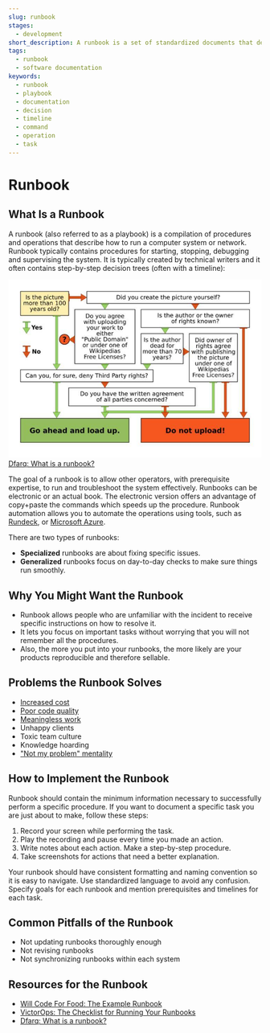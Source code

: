 ```yaml
---
slug: runbook
stages:
  - development
short_description: A runbook is a set of standardized documents that describe how to run a computer system. It typically contains a walkthrough how to start, stop, debug and supervise the system.
tags:
  - runbook
  - software documentation
keywords:
  - runbook
  - playbook
  - documentation
  - decision
  - timeline
  - command
  - operation
  - task
---
```


# Runbook

## What Is a Runbook

A runbook (also referred to as a playbook) is a compilation of procedures and operations that describe how to run a computer system or network. Runbook typically contains procedures for starting, stopping, debugging and supervising the system. It is typically created by technical writers and it often contains step-by-step decision trees (often with a timeline):

![Decision Tree](/files/runbook.png)
[Dfarq: What is a runbook?](https://dfarq.homeip.net/what-is-a-runbook/)

The goal of a runbook is to allow other operators, with prerequisite expertise, to run and troubleshoot the system effectively. Runbooks can be electronic or an actual book. The electronic version offers an advantage of copy+paste the commands which speeds up the procedure. Runbook automation allows you to automate the operations using tools, such as [Rundeck](https://www.rundeck.com/open-source), or [Microsoft Azure](https://azure.microsoft.com).

There are two types of runbooks:

- **Specialized** runbooks are about fixing specific issues.
- **Generalized** runbooks focus on day-to-day checks to make sure things run smoothly.

## Why You Might Want the Runbook

- Runbook allows people who are unfamiliar with the incident to receive specific instructions on how to resolve it.
- It lets you focus on important tasks without worrying that you will not remember all the procedures.
- Also, the more you put into your runbooks, the more likely are your products reproducible and therefore sellable.

## Problems the Runbook Solves

- [Increased cost](/problems/increased-cost)
- [Poor code quality](/problems/poor-code-quality)
- [Meaningless work](/problems/meaningless-work)
- Unhappy clients
- Toxic team culture
- Knowledge hoarding
- ["Not my problem" mentality](/problems/not-my-problem-mentality)

## How to Implement the Runbook

Runbook should contain the minimum information necessary to successfully perform a specific procedure. If you want to document a specific task you are just about to make, follow these steps:

1. Record your screen while performing the task.
2. Play the recording and pause every time you made an action.
3. Write notes about each action. Make a step-by-step procedure.
4. Take screenshots for actions that need a better explanation.

Your runbook should have consistent formatting and naming convention so it is easy to navigate. Use standardized language to avoid any confusion. Specify goals for each runbook and mention prerequisites and timelines for each task.

## Common Pitfalls of the Runbook

- Not updating runbooks thoroughly enough
- Not revising runbooks
- Not synchronizing runbooks within each system

## Resources for the Runbook

- [Will Code For Food: The Example Runbook](https://willcode4foodblog.wordpress.com/2014/10/26/scorch-html-documentation-tool-part-1-the-example-runbook/)
- [VictorOps: The Checklist for Running Your Runbooks](https://victorops.com/blog/runbooks-checklist)
- [Dfarq: What is a runbook?](https://dfarq.homeip.net/what-is-a-runbook/)
